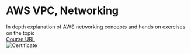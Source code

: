 # AWS VPC, Networking
In depth explanation of AWS networking concepts and hands on exercises on the topic  
[Course URL](https://valid.udemy.com/course/networking-in-aws)  
![Certificate](images/aws-networking.jpg)
